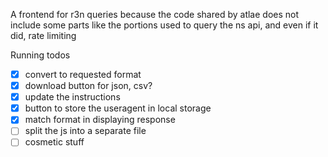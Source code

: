 A frontend for r3n queries because the code shared by atlae does not include some parts like the portions used to query the ns api, and even if it did, rate limiting

Running todos

- [x] convert to requested format
- [x] download button for json, csv?
- [x] update the instructions
- [x] button to store the useragent in local storage
- [x] match format in displaying response
- [ ] split the js into a separate file
- [ ] cosmetic stuff

